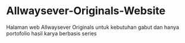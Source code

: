 # Allwaysever-Originals-Website
Halaman web Allwaysever Originals untuk kebutuhan gabut dan hanya portofolio hasil karya berbasis series

